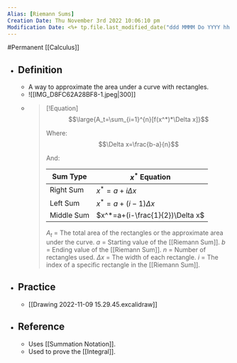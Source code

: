 ```yaml
---
Alias: [Riemann Sums]
Creation Date: Thu November 3rd 2022 10:06:10 pm 
Modification Date: <%+ tp.file.last_modified_date("ddd MMMM Do YYYY hh:mm:ss a") %>
---
```

#Permanent [[Calculus]]

- ## Definition
	- A way to approximate the area under a curve with rectangles.
	- ![[IMG_D8FC62A28BF8-1.jpeg|300]]
	- > [!Equation]
	  > $$\large{A_t=\sum_{i=1}^{n}[f(x^*)*\Delta x]}$$
	  > 
	  > Where: $$\Delta x=\frac{b-a}{n}$$
	  > 
	  > And:
	  > 
	  > Sum Type|$x^*$ Equation
	  > ---|---
	  > Right Sum|$x^*=a+i\Delta x$
	  > Left Sum|$x^*=a+(i-1)\Delta x$
	  > Middle Sum|$x^*=a+(i-\frac{1}{2})\Delta x$
	  > 
	  > $A_t$ = The total area of the rectangles or the approximate area under the curve.
	  > $a$ = Starting value of the [[Riemann Sum]].
	  > $b$ = Ending value of the [[Riemann Sum]].
	  > $n$ = Number of rectangles used.
	  > $\Delta x$ = The width of each rectangle.
	  > $i$ = The index of a specific rectangle in the [[Riemann Sum]].
- ## Practice
	- [[Drawing 2022-11-09 15.29.45.excalidraw]]
- ## Reference
	- Uses [[Summation Notation]].
	- Used to prove the [[Integral]].